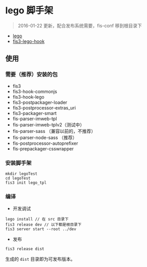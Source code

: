 # lego 脚手架

>2016-01-22 更新，配合发布系统需要，fis-conf 移到根目录下


* [lego](http://lego.imweb.io/)
* [fis3-lego-hook](https://github.com/imweb/fis3-hook-lego)

## 使用
### 需要（推荐）安装的包
* fis3
* fis3-hook-commonjs
* fis3-hook-lego
* fis3-postpackager-loader
* fis3-postprocessor-extras_uri
* fis3-packager-smart
* fis-parser-imweb-tpl
* fis-parser-imweb-tplv2（测试中）
* fis-parser-sass （兼容以前的，不推荐）
* fis-parser-node-sass （推荐）
* fis-postprocessor-autoprefixer
* fis-prepackager-csswrapper

### 安装脚手架

```
mkdir legoTest
cd legoTest
fis3 init lego_tpl
```

### 编译

* 开发调试
```
lego install // 在 src 目录下
fis3 release dev // 以下都是根目录下
fis3 server start --root ../dev
```

* 发布
```
fis3 release dist
```
生成的 `dist` 目录即为可发布版本。
